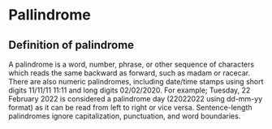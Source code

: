 # Pallindrome

## Definition of palindrome


  A palindrome is a word, number, phrase, or other sequence of characters which reads the same backward as forward, such as madam or racecar. There are also numeric palindromes, including date/time stamps using short digits 11/11/11 11:11 and long digits 02/02/2020. For example; Tuesday, 22 February 2022 is considered a palindrome day (22022022 using dd-mm-yy format) as it can be read from left to right or vice versa. Sentence-length palindromes ignore capitalization, punctuation, and word boundaries.

